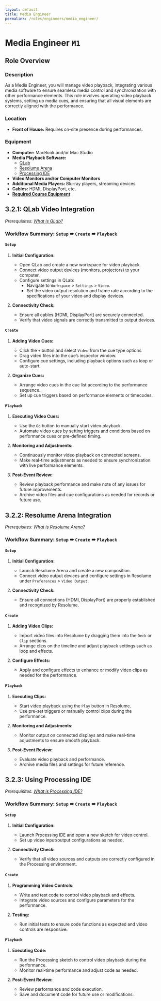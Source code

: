 ```yaml
---
layout: default
title: Media Engineer
permalink: /roles/engineers/media_engineer/
---
```


# Media Engineer `M1`

## Role Overview

### Description

As a Media Engineer, you will manage video playback, integrating various media software to ensure seamless media control and synchronization with other performance elements. This role involves operating video playback systems, setting up media cues, and ensuring that all visual elements are correctly aligned with the performance.

### Location

- **Front of House:** Requires on-site presence during performances.

### Equipment

- **Computer:** MacBook and/or Mac Studio
- **Media Playback Software:**
  - [QLab](https://figure53.com/qlab/)
  - [Resolume Arena](https://resolume.com/)
  - [Processing IDE](https://processing.org/)
- **Video Monitors and/or Computer Monitors**
- **Additional Media Players:** Blu-ray players, streaming devices
- **Cables:** HDMI, DisplayPort, etc.
- **[Required Course Equipment](../../info/syllabus.md)**

## 3.2.1: QLab Video Integration

*Prerequisites: [What is QLab?](https://qlab.app/overview)*

### Workflow Summary: `Setup` ➠ `Create` ➠ `Playback`

#### `Setup`
1. **Initial Configuration:**
   - Open QLab and create a new workspace for video playback.
   - Connect video output devices (monitors, projectors) to your computer.
   - Configure settings in QLab:
     - Navigate to `Workspace` > `Settings` > `Video`.
     - Set the video output resolution and frame rate according to the specifications of your video and display devices.

2. **Connectivity Check:**
   - Ensure all cables (HDMI, DisplayPort) are securely connected.
   - Verify that video signals are correctly transmitted to output devices.

#### `Create`
1. **Adding Video Cues:**
   - Click the `+` button and select `Video` from the cue type options.
   - Drag video files into the cue’s inspector window.
   - Configure cue settings, including playback options such as loop or auto-start.

2. **Organize Cues:**
   - Arrange video cues in the cue list according to the performance sequence.
   - Set up cue triggers based on performance elements or timecodes.

#### `Playback`
1. **Executing Video Cues:**
   - Use the `Go` button to manually start video playback.
   - Automate video cues by setting triggers and conditions based on performance cues or pre-defined timing.

2. **Monitoring and Adjustments:**
   - Continuously monitor video playback on connected screens.
   - Make real-time adjustments as needed to ensure synchronization with live performance elements.

3. **Post-Event Review:**
   - Review playback performance and make note of any issues for future improvements.
   - Archive video files and cue configurations as needed for records or future use.

## 3.2.2: Resolume Arena Integration

*Prerequisites: [What is Resolume Arena?](https://resolume.com/)*

### Workflow Summary: `Setup` ➠ `Create` ➠ `Playback`

#### `Setup`
1. **Initial Configuration:**
   - Launch Resolume Arena and create a new composition.
   - Connect video output devices and configure settings in Resolume under `Preferences` > `Video Output`.

2. **Connectivity Check:**
   - Ensure all connections (HDMI, DisplayPort) are properly established and recognized by Resolume.

#### `Create`
1. **Adding Video Clips:**
   - Import video files into Resolume by dragging them into the `Deck` or `Clip` sections.
   - Arrange clips on the timeline and adjust playback settings such as loop and effects.

2. **Configure Effects:**
   - Apply and configure effects to enhance or modify video clips as needed for the performance.

#### `Playback`
1. **Executing Clips:**
   - Start video playback using the `Play` button in Resolume.
   - Use pre-set triggers or manually control clips during the performance.

2. **Monitoring and Adjustments:**
   - Monitor output on connected displays and make real-time adjustments to ensure smooth playback.

3. **Post-Event Review:**
   - Evaluate video playback and performance.
   - Archive media files and settings for future reference.

## 3.2.3: Using Processing IDE

*Prerequisites: [What is Processing IDE?](https://processing.org/)*

### Workflow Summary: `Setup` ➠ `Create` ➠ `Playback`

#### `Setup`
1. **Initial Configuration:**
   - Launch Processing IDE and open a new sketch for video control.
   - Set up video input/output configurations as needed.

2. **Connectivity Check:**
   - Verify that all video sources and outputs are correctly configured in the Processing environment.

#### `Create`
1. **Programming Video Controls:**
   - Write and test code to control video playback and effects.
   - Integrate video sources and configure parameters for the performance.

2. **Testing:**
   - Run initial tests to ensure code functions as expected and video controls are responsive.

#### `Playback`
1. **Executing Code:**
   - Run the Processing sketch to control video playback during the performance.
   - Monitor real-time performance and adjust code as needed.

2. **Post-Event Review:**
   - Review performance and code execution.
   - Save and document code for future use or modifications.